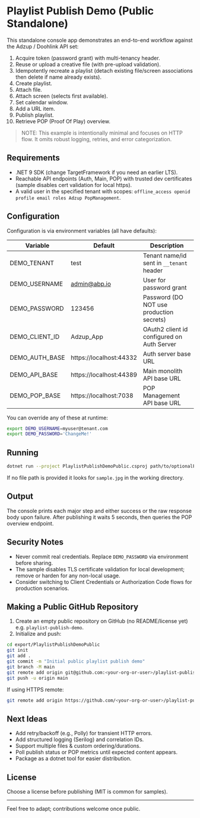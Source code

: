 # Playlist Publish Demo (Public Standalone)

This standalone console app demonstrates an end-to-end workflow against the Adzup / Doohlink API set:

1. Acquire token (password grant) with multi-tenancy header.
2. Reuse or upload a creative file (with pre-upload validation).
3. Idempotently recreate a playlist (detach existing file/screen associations then delete if name already exists).
4. Create playlist.
5. Attach file.
6. Attach screen (selects first available).
7. Set calendar window.
8. Add a URL item.
9. Publish playlist.
10. Retrieve POP (Proof Of Play) overview.

> NOTE: This example is intentionally minimal and focuses on HTTP flow. It omits robust logging, retries, and error categorization.

## Requirements
- .NET 9 SDK (change TargetFramework if you need an earlier LTS).
- Reachable API endpoints (Auth, Main, POP) with trusted dev certificates (sample disables cert validation for local https).
- A valid user in the specified tenant with scopes: `offline_access openid profile email roles Adzup PopManagement`.

## Configuration
Configuration is via environment variables (all have defaults):

| Variable | Default | Description |
|----------|---------|-------------|
| DEMO_TENANT | test | Tenant name/id sent in `__tenant` header |
| DEMO_USERNAME | admin@abp.io | User for password grant |
| DEMO_PASSWORD | 123456 | Password (DO NOT use production secrets) |
| DEMO_CLIENT_ID | Adzup_App | OAuth2 client id configured on Auth Server |
| DEMO_AUTH_BASE | https://localhost:44332 | Auth server base URL |
| DEMO_API_BASE | https://localhost:44389 | Main monolith API base URL |
| DEMO_POP_BASE | https://localhost:7038 | POP Management API base URL |

You can override any of these at runtime:

```bash
export DEMO_USERNAME=myuser@tenant.com
export DEMO_PASSWORD='ChangeMe!'
```

## Running

```bash
dotnet run --project PlaylistPublishDemoPublic.csproj path/to/optionalFile.jpg
```
If no file path is provided it looks for `sample.jpg` in the working directory.

## Output
The console prints each major step and either success or the raw response body upon failure. After publishing it waits 5 seconds, then queries the POP overview endpoint.

## Security Notes
- Never commit real credentials. Replace `DEMO_PASSWORD` via environment before sharing.
- The sample disables TLS certificate validation for local development; remove or harden for any non-local usage.
- Consider switching to Client Credentials or Authorization Code flows for production scenarios.

## Making a Public GitHub Repository
1. Create an empty public repository on GitHub (no README/license yet) e.g. `playlist-publish-demo`.
2. Initialize and push:

```bash
cd export/PlaylistPublishDemoPublic
git init
git add .
git commit -m "Initial public playlist publish demo"
git branch -M main
git remote add origin git@github.com:<your-org-or-user>/playlist-publish-demo.git
git push -u origin main
```

If using HTTPS remote:
```bash
git remote add origin https://github.com/<your-org-or-user>/playlist-publish-demo.git
```

## Next Ideas
- Add retry/backoff (e.g., Polly) for transient HTTP errors.
- Add structured logging (Serilog) and correlation IDs.
- Support multiple files & custom ordering/durations.
- Poll publish status or POP metrics until expected content appears.
- Package as a dotnet tool for easier distribution.

## License
Choose a license before publishing (MIT is common for samples).

---
Feel free to adapt; contributions welcome once public.
